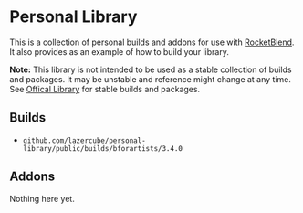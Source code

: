 # Personal Library

This is a collection of personal builds and addons for use with [RocketBlend](https://github.com/rocketblend/rocketblend). It also provides as an example of how to build your library.

**Note:** This library is not intended to be used as a stable collection of builds and packages. It may be unstable and reference might change at any time. See [Offical Library](https://github.com/rocketblend/official-library) for stable builds and packages.

## Builds

* `github.com/lazercube/personal-library/public/builds/bforartists/3.4.0`

## Addons

Nothing here yet.